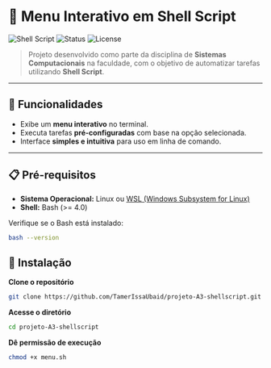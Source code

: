 # 📌 Menu Interativo em Shell Script

![Shell Script](https://img.shields.io/badge/Shell_Script-Bash-green?logo=gnu-bash&logoColor=white)
![Status](https://img.shields.io/badge/Status-Em%20Completo-yellow)
![License](https://img.shields.io/badge/License-MIT-blue)

> Projeto desenvolvido como parte da disciplina de **Sistemas Computacionais** na faculdade, com o objetivo de automatizar tarefas utilizando **Shell Script**.

---

## 🚀 Funcionalidades

- Exibe um **menu interativo** no terminal.  
- Executa tarefas **pré-configuradas** com base na opção selecionada.  
- Interface **simples e intuitiva** para uso em linha de comando.

---

## 📋 Pré-requisitos

- **Sistema Operacional:** Linux ou [WSL (Windows Subsystem for Linux)](https://learn.microsoft.com/pt-br/windows/wsl/install)  
- **Shell:** Bash (>= 4.0)

Verifique se o Bash está instalado:
```bash
bash --version

````
## 🔧 Instalação

**Clone o repositório**
```bash
git clone https://github.com/TamerIssaUbaid/projeto-A3-shellscript.git

```
**Acesse o diretório**
```bash
cd projeto-A3-shellscript

```
**Dê permissão de execução**
```bash
chmod +x menu.sh

